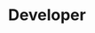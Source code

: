 ---
name: "Ryan Ling"
group: "member"
title: "Developer"
graduating_year: 2022
img: rling.png
github: "ryanling521"
---